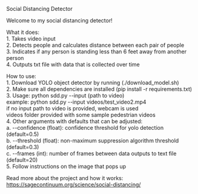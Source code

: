 Social Distancing Detector

Welcome to my social distancing detector!

What it does:  
	1. Takes video input  
	2. Detects people and calculates distance between each pair of people  
	3. Indicates if any person is standing less than 6 feet away from another person  
	4. Outputs txt file with data that is collected over time  

How to use:  
	1. Download YOLO object detector by running (./download_model.sh)  
	2. Make sure all dependencies are installed (pip install -r requirements.txt)  
	3. Usage: python sdd.py --input (path to video)  
		example: python sdd.py --input videos/test_video2.mp4  
		if no input path to video is provided, webcam is used  
		videos folder provided with some sample pedestrian videos  
	4. Other arguments with defaults that can be adjusted:  
		a. --confidence (float): confidence threshold for yolo detection (default=0.5)  
		b. --threshold (float): non-maximum suppression algorithm threshold (default=0.3)  
		c. --frames (int): number of frames between data outputs to text file (default=20)  
        5. Follow instructions on the image that pops up  

Read more about the project and how it works: https://sagecontinuum.org/science/social-distancing/
